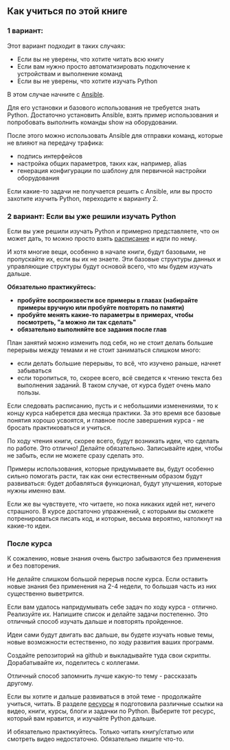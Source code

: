 ## Как учиться по этой книге

### 1 вариант:

Этот вариант подходит в таких случаях:
* Если вы не уверены, что хотите читать всю книгу
* Если вам нужно просто автоматизировать подключение к устройствам и выполнение команд
* Если вы не уверены, что хотите изучать Python

В этом случае начните с [Ansible](book/15_ansible/).

Для его установки и базового использования не требуется знать Python.
Достаточно установить Ansible, взять пример использования и попробовать выполнить команды show на оборудовании.

После этого можно использовать Ansible для отправки команд, которые не влияют на передачу трафика:
* подпись интерфейсов
* настройка общих параметров, таких как, например, alias
* генерация конфигурации по шаблону для первичной настройки оборудования

Если какие-то задачи не получается решить с Ansible, или вы просто захотите изучить Python, переходите к варианту 2.

### 2 вариант: Если вы уже решили изучать Python

Если вы уже решили изучать Python и примерно представляете, что он может дать, то можно просто взять [расписание](schedule.md) и идти по нему.

И хотя многие вещи, особенно в начале книги, будут базовыми, не пропускайте их, если вы их не знаете.
Эти базовые структуры данных и управляющие структуры будут основой всего, что мы будем изучать дальше.

__Обязательно практикуйтесь:__
* __пробуйте воспроизвести все примеры в главах (набирайте примеры вручную или пробуйте повторять по памяти)__
* __пробуйте менять какие-то параметры в примерах, чтобы посмотреть, "а можно ли так сделать"__
* __обязательно выполняйте все задания после глав__

План занятий можно изменить под себя, но не стоит делать большие перерывы между темами и не стоит заниматься слишком много:
* если делать большие перерывы, то всё, что изучено раньше, начнет забываться
* если торопиться, то, скорее всего, всё сведется к чтению текста без выполнения заданий. В таком случае, от курса будет очень мало пользы.

Если следовать расписанию, пусть и с небольшими изменениями, то к концу курса наберется два месяца практики.
За это время все базовые понятия хорошо усвоятся, и главное после завершения курса - не бросать практиковаться и учиться.


По ходу чтения книги, скорее всего, будут возникать идеи, что сделать по работе.
Это отлично! Делайте обязательно. 
Записывайте идеи, чтобы не забыть, если не можете сразу сделать это.

Примеры использования, которые придумываете вы, будут особенно сильно помогать расти, так как они естественным образом будут развиваться: будет добавляться функционал, будут улучшения, которые нужны именно вам.

Если же вы чувствуете, что читаете, но пока никаких идей нет, ничего страшного. В курсе достаточно упражнений, с которыми вы сможете потренироваться писать код, и которые, весьма вероятно, натолкнут на какие-то идеи.

### После курса

К сожалению, новые знания очень быстро забываются без применения и без повторения.

Не делайте слишком большой перерыв после курса. Если оставить новые знания без применения на 2-4 недели, то большая часть из них существенно выветрится.

Если вам удалось напридумывать себе задач по ходу курса - отлично. Реализуйте их.
Напишите список и делайте задачи постепенно. Это отличный способ изучать дальше и повторять пройденное.

Идеи сами будут двигать вас дальше, вы будете изучать новые темы, новые возможности естественно, по ходу развития ваших программ.

Создайте репозиторий на github и выкладывайте туда свои скрипты. Дорабатывайте их, поделитесь с коллегами.

Отличный способ запомнить лучше какую-то тему - рассказать другому.

Если вы хотите и дальше развиваться в этой теме - продолжайте учиться, читать.
В разделе [ресурсы](resources) я подготовила различные ссылки на видео, книги, курсы, блоги и задачки по Python. Выберите тот ресурс, который вам нравится, и изучайте Python дальше.

И обязательно практикуйтесь. Только читать книгу/статью или смотреть видео недостаточно. Обязательно пишите что-то.

